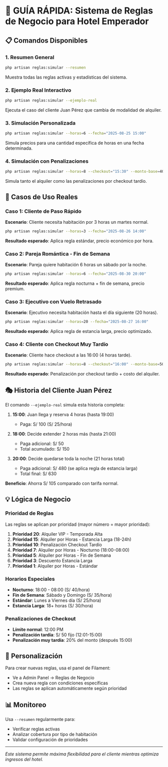 # 🎯 GUÍA RÁPIDA: Sistema de Reglas de Negocio para Hotel Emperador

## 📋 Comandos Disponibles

### 1. Resumen General
```bash
php artisan reglas:simular --resumen
```
Muestra todas las reglas activas y estadísticas del sistema.

### 2. Ejemplo Real Interactivo
```bash
php artisan reglas:simular --ejemplo-real
```
Ejecuta el caso del cliente Juan Pérez que cambia de modalidad de alquiler.

### 3. Simulación Personalizada
```bash
php artisan reglas:simular --horas=6 --fecha="2025-08-25 15:00"
```
Simula precios para una cantidad específica de horas en una fecha determinada.

### 4. Simulación con Penalizaciones
```bash
php artisan reglas:simular --horas=8 --checkout="15:30" --monto-base=400
```
Simula tanto el alquiler como las penalizaciones por checkout tardío.

## 🏨 Casos de Uso Reales

### Caso 1: Cliente de Paso Rápido
**Escenario**: Cliente necesita habitación por 3 horas un martes normal.
```bash
php artisan reglas:simular --horas=3 --fecha="2025-08-26 14:00"
```
**Resultado esperado**: Aplica regla estándar, precio económico por hora.

### Caso 2: Pareja Romántica - Fin de Semana
**Escenario**: Pareja quiere habitación 6 horas un sábado por la noche.
```bash
php artisan reglas:simular --horas=6 --fecha="2025-08-30 20:00"
```
**Resultado esperado**: Aplica regla nocturna + fin de semana, precio premium.

### Caso 3: Ejecutivo con Vuelo Retrasado
**Escenario**: Ejecutivo necesita habitación hasta el día siguiente (20 horas).
```bash
php artisan reglas:simular --horas=20 --fecha="2025-08-27 16:00"
```
**Resultado esperado**: Aplica regla de estancia larga, precio optimizado.

### Caso 4: Cliente con Checkout Muy Tardío
**Escenario**: Cliente hace checkout a las 16:00 (4 horas tarde).
```bash
php artisan reglas:simular --horas=8 --checkout="16:00" --monto-base=500
```
**Resultado esperado**: Penalización por checkout tardío + costo del alquiler.

## 🎭 Historia del Cliente Juan Pérez

El comando `--ejemplo-real` simula esta historia completa:

1. **15:00**: Juan llega y reserva 4 horas (hasta 19:00)
   - Paga: S/ 100 (S/ 25/hora)

2. **18:00**: Decide extender 2 horas más (hasta 21:00)
   - Paga adicional: S/ 50
   - Total acumulado: S/ 150

3. **20:00**: Decide quedarse toda la noche (21 horas total)
   - Paga adicional: S/ 480 (se aplica regla de estancia larga)
   - Total final: S/ 630

**Beneficio**: Ahorra S/ 105 comparado con tarifa normal.

## 💡 Lógica de Negocio

### Prioridad de Reglas
Las reglas se aplican por prioridad (mayor número = mayor prioridad):

1. **Prioridad 20**: Alquiler VIP - Temporada Alta
2. **Prioridad 15**: Alquiler por Horas - Estancia Larga (18-24h)
3. **Prioridad 10**: Penalización Checkout Tardío
4. **Prioridad 7**: Alquiler por Horas - Nocturno (18:00-08:00)
5. **Prioridad 5**: Alquiler por Horas - Fin de Semana
6. **Prioridad 3**: Descuento Estancia Larga
7. **Prioridad 1**: Alquiler por Horas - Estándar

### Horarios Especiales
- **Nocturno**: 18:00 - 08:00 (S/ 40/hora)
- **Fin de Semana**: Sábado y Domingo (S/ 35/hora)
- **Estándar**: Lunes a Viernes día (S/ 25/hora)
- **Estancia Larga**: 18+ horas (S/ 30/hora)

### Penalizaciones de Checkout
- **Límite normal**: 12:00 PM
- **Penalización tardía**: S/ 50 fijo (12:01-15:00)
- **Penalización muy tardía**: 20% del monto (después 15:00)

## 🔧 Personalización

Para crear nuevas reglas, usa el panel de Filament:
- Ve a Admin Panel → Reglas de Negocio
- Crea nueva regla con condiciones específicas
- Las reglas se aplican automáticamente según prioridad

## 📊 Monitoreo

Usa `--resumen` regularmente para:
- Verificar reglas activas
- Analizar cobertura por tipo de habitación
- Validar configuración de prioridades

---

*Este sistema permite máxima flexibilidad para el cliente mientras optimiza ingresos del hotel.*
